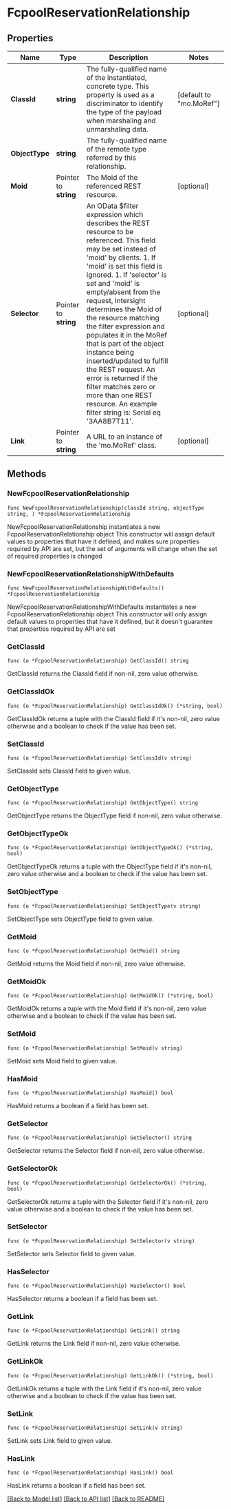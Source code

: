 # FcpoolReservationRelationship

## Properties

Name | Type | Description | Notes
------------ | ------------- | ------------- | -------------
**ClassId** | **string** | The fully-qualified name of the instantiated, concrete type. This property is used as a discriminator to identify the type of the payload when marshaling and unmarshaling data. | [default to "mo.MoRef"]
**ObjectType** | **string** | The fully-qualified name of the remote type referred by this relationship. | 
**Moid** | Pointer to **string** | The Moid of the referenced REST resource. | [optional] 
**Selector** | Pointer to **string** | An OData $filter expression which describes the REST resource to be referenced. This field may be set instead of &#39;moid&#39; by clients. 1. If &#39;moid&#39; is set this field is ignored. 1. If &#39;selector&#39; is set and &#39;moid&#39; is empty/absent from the request, Intersight determines the Moid of the resource matching the filter expression and populates it in the MoRef that is part of the object instance being inserted/updated to fulfill the REST request. An error is returned if the filter matches zero or more than one REST resource. An example filter string is: Serial eq &#39;3AA8B7T11&#39;. | [optional] 
**Link** | Pointer to **string** | A URL to an instance of the &#39;mo.MoRef&#39; class. | [optional] 

## Methods

### NewFcpoolReservationRelationship

`func NewFcpoolReservationRelationship(classId string, objectType string, ) *FcpoolReservationRelationship`

NewFcpoolReservationRelationship instantiates a new FcpoolReservationRelationship object
This constructor will assign default values to properties that have it defined,
and makes sure properties required by API are set, but the set of arguments
will change when the set of required properties is changed

### NewFcpoolReservationRelationshipWithDefaults

`func NewFcpoolReservationRelationshipWithDefaults() *FcpoolReservationRelationship`

NewFcpoolReservationRelationshipWithDefaults instantiates a new FcpoolReservationRelationship object
This constructor will only assign default values to properties that have it defined,
but it doesn't guarantee that properties required by API are set

### GetClassId

`func (o *FcpoolReservationRelationship) GetClassId() string`

GetClassId returns the ClassId field if non-nil, zero value otherwise.

### GetClassIdOk

`func (o *FcpoolReservationRelationship) GetClassIdOk() (*string, bool)`

GetClassIdOk returns a tuple with the ClassId field if it's non-nil, zero value otherwise
and a boolean to check if the value has been set.

### SetClassId

`func (o *FcpoolReservationRelationship) SetClassId(v string)`

SetClassId sets ClassId field to given value.


### GetObjectType

`func (o *FcpoolReservationRelationship) GetObjectType() string`

GetObjectType returns the ObjectType field if non-nil, zero value otherwise.

### GetObjectTypeOk

`func (o *FcpoolReservationRelationship) GetObjectTypeOk() (*string, bool)`

GetObjectTypeOk returns a tuple with the ObjectType field if it's non-nil, zero value otherwise
and a boolean to check if the value has been set.

### SetObjectType

`func (o *FcpoolReservationRelationship) SetObjectType(v string)`

SetObjectType sets ObjectType field to given value.


### GetMoid

`func (o *FcpoolReservationRelationship) GetMoid() string`

GetMoid returns the Moid field if non-nil, zero value otherwise.

### GetMoidOk

`func (o *FcpoolReservationRelationship) GetMoidOk() (*string, bool)`

GetMoidOk returns a tuple with the Moid field if it's non-nil, zero value otherwise
and a boolean to check if the value has been set.

### SetMoid

`func (o *FcpoolReservationRelationship) SetMoid(v string)`

SetMoid sets Moid field to given value.

### HasMoid

`func (o *FcpoolReservationRelationship) HasMoid() bool`

HasMoid returns a boolean if a field has been set.

### GetSelector

`func (o *FcpoolReservationRelationship) GetSelector() string`

GetSelector returns the Selector field if non-nil, zero value otherwise.

### GetSelectorOk

`func (o *FcpoolReservationRelationship) GetSelectorOk() (*string, bool)`

GetSelectorOk returns a tuple with the Selector field if it's non-nil, zero value otherwise
and a boolean to check if the value has been set.

### SetSelector

`func (o *FcpoolReservationRelationship) SetSelector(v string)`

SetSelector sets Selector field to given value.

### HasSelector

`func (o *FcpoolReservationRelationship) HasSelector() bool`

HasSelector returns a boolean if a field has been set.

### GetLink

`func (o *FcpoolReservationRelationship) GetLink() string`

GetLink returns the Link field if non-nil, zero value otherwise.

### GetLinkOk

`func (o *FcpoolReservationRelationship) GetLinkOk() (*string, bool)`

GetLinkOk returns a tuple with the Link field if it's non-nil, zero value otherwise
and a boolean to check if the value has been set.

### SetLink

`func (o *FcpoolReservationRelationship) SetLink(v string)`

SetLink sets Link field to given value.

### HasLink

`func (o *FcpoolReservationRelationship) HasLink() bool`

HasLink returns a boolean if a field has been set.


[[Back to Model list]](../README.md#documentation-for-models) [[Back to API list]](../README.md#documentation-for-api-endpoints) [[Back to README]](../README.md)


